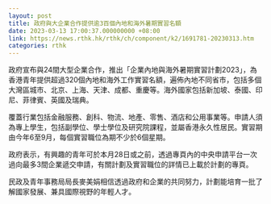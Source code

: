 ```yaml
---
layout: post
title: 政府與大企業合作提供逾3百個內地和海外暑期實習名額
date: 2023-03-13 17:00:37.000000000 +08:00
link: https://news.rthk.hk/rthk/ch/component/k2/1691781-20230313.htm
categories: rthk
---
```


政府宣布與24間大型企業合作，推出「企業內地與海外暑期實習計劃2023」，為香港青年提供超過320個內地和海外工作實習名額，遍佈內地不同省市，包括多個大灣區城市、北京、上海、天津、成都、重慶等。海外國家包括新加坡、泰國、印尼、菲律賓、英國及瑞典。

覆蓋行業包括金融服務、創科、物流、地產、零售、酒店和公用事業等。申請人須為專上學生，包括副學位、學士學位及研究院課程，並屬香港永久性居民。實習期由今年6至9月，每個實習職位為期不少於6個星期。

政府表示，有興趣的青年可於本月28日或之前，透過專頁內的中央申請平台一次過向最多3間企業遞交申請，有關計劃及實習職位的詳情已上載於計劃的專頁。

民政及青年事務局局長麥美娟相信透過政府和企業的共同努力，計劃能培育一批了解國家發展、兼具國際視野的年輕人才。
